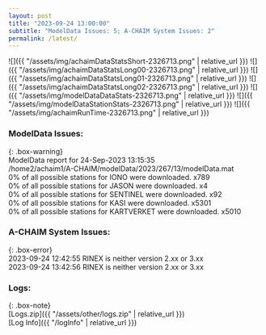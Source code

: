 ```yaml
---
layout: post
title: "2023-09-24 13:00:00"
subtitle: "ModelData Issues: 5; A-CHAIM System Issues: 2"
permalink: /latest/
---
```


![]({{ "/assets/img/achaimDataStatsShort-2326713.png" | relative_url }})
![]({{ "/assets/img/achaimDataStatsLong00-2326713.png" | relative_url }})
![]({{ "/assets/img/achaimDataStatsLong01-2326713.png" | relative_url }})
![]({{ "/assets/img/achaimDataStatsLong02-2326713.png" | relative_url }})
![]({{ "/assets/img/modelDataDataStats-2326713.png" | relative_url }})
![]({{ "/assets/img/modelDataStationStats-2326713.png" | relative_url }})
![]({{ "/assets/img/achaimRunTime-2326713.png" | relative_url }})


### ModelData Issues:  
  
{: .box-warning}  
 ModelData report for 24-Sep-2023 13:15:35   
 /home2/achaim1/A-CHAIM/modelData/2023/267/13/modelData.mat   
 0% of all possible stations for IONO were downloaded. x789   
 0% of all possible stations for JASON were downloaded. x4   
 0% of all possible stations for SENTINEL were downloaded. x92   
 0% of all possible stations for KASI were downloaded. x5301   
 0% of all possible stations for KARTVERKET were downloaded. x5010   
  
### A-CHAIM System Issues:  
  
{: .box-error}  
2023-09-24 12:42:55 RINEX is neither version 2.xx or 3.xx  
2023-09-24 13:42:56 RINEX is neither version 2.xx or 3.xx  

### Logs:  
  
{: .box-note}  
[Logs.zip]({{ "/assets/other/logs.zip" | relative_url }})  
[Log Info]({{ "/logInfo" | relative_url }})  
